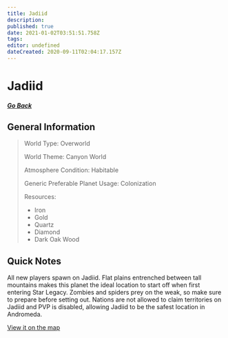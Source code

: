 ```yaml
---
title: Jadiid
description: 
published: true
date: 2021-01-02T03:51:51.758Z
tags: 
editor: undefined
dateCreated: 2020-09-11T02:04:17.157Z
---
```


# Jadiid

##### [Go Back](/wiki/space#planets)

## General Information

> World Type: Overworld
>
> World Theme: Canyon World
>
> Atmosphere Condition: Habitable
>
> Generic Preferable Planet Usage: Colonization
>
> Resources:
> - Iron
> - Gold
> - Quartz
> - Diamond
> - Dark Oak Wood

## Quick Notes

All new players spawn on Jadiid. Flat plains entrenched between tall mountains makes this planet the ideal location to start off when first entering Star Legacy. Zombies and spiders prey on the weak, so make sure to prepare before setting out. Nations are not allowed to claim territories on Jadiid and PVP is disabled, allowing Jadiid to be the safest location in Andromeda.

[View it on the map](https://dynmap.starlegacy.net/?worldname=Titus)
